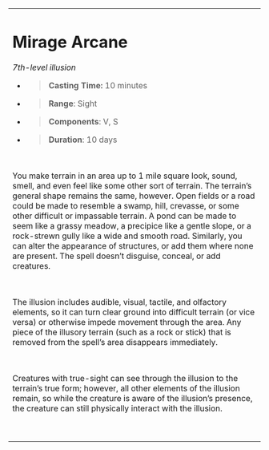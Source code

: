 <table><tbody><tr class="odd"><td><h1 id="mirage-arcane"><strong>Mirage Arcane</strong></h1><p><em>7th-level illusion</em></p><ul><li><blockquote><p><strong>Casting Time:</strong> 10 minutes</p></blockquote></li><li><blockquote><p><strong>Range</strong>: Sight</p></blockquote></li><li><blockquote><p><strong>Components</strong>: V, S</p></blockquote></li><li><blockquote><p><strong>Duration</strong>: 10 days</p></blockquote></li></ul><p> </p><p>You make terrain in an area up to 1 mile square look, sound, smell, and even feel like some other sort of terrain. The terrain’s general shape remains the same, however. Open fields or a road could be made to resemble a swamp, hill, crevasse, or some other difficult or impassable terrain. A pond can be made to seem like a grassy meadow, a precipice like a gentle slope, or a rock-strewn gully like a wide and smooth road. Similarly, you can alter the appearance of structures, or add them where none are present. The spell doesn’t disguise, conceal, or add creatures.</p><p> </p><p>The illusion includes audible, visual, tactile, and olfactory elements, so it can turn clear ground into difficult terrain (or vice versa) or otherwise impede movement through the area. Any piece of the illusory terrain (such as a rock or stick) that is removed from the spell’s area disappears immediately.</p><p> </p><p>Creatures with true-sight can see through the illusion to the terrain’s true form; however, all other elements of the illusion remain, so while the creature is aware of the illusion’s presence, the creature can still physically interact with the illusion.</p><p> </p></td></tr></tbody></table>